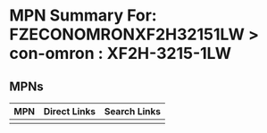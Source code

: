 



# MPN Summary For: FZECONOMRONXF2H32151LW > con-omron : XF2H-3215-1LW

## MPNs
  

|MPN|Direct Links|Search Links|
| :--- | :--- | :--- |
||||
